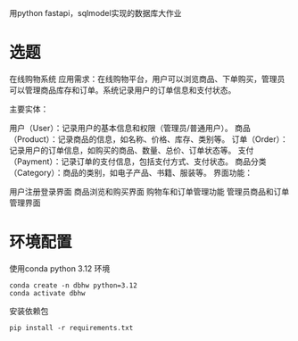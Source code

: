 用python fastapi，sqlmodel实现的数据库大作业


# 选题

在线购物系统
应用需求：在线购物平台，用户可以浏览商品、下单购买，管理员可以管理商品库存和订单。系统记录用户的订单信息和支付状态。

主要实体：

用户（User）：记录用户的基本信息和权限（管理员/普通用户）。
商品（Product）：记录商品的信息，如名称、价格、库存、类别等。
订单（Order）：记录用户的订单信息，如购买的商品、数量、总价、订单状态等。
支付（Payment）：记录订单的支付信息，包括支付方式、支付状态。
商品分类（Category）：商品的类别，如电子产品、书籍、服装等。
界面功能：

用户注册登录界面
商品浏览和购买界面
购物车和订单管理功能
管理员商品和订单管理界面

# 环境配置

使用conda python 3.12 环境
```shell
conda create -n dbhw python=3.12
conda activate dbhw
```

安装依赖包
```shell
pip install -r requirements.txt
```